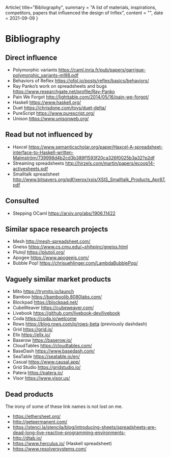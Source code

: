 Article{
    title="Bibliography",
    summary = "A list of materials, inspirations, competitors, papers that influenced the design of Inflex",
    content = "",
    date = 2021-09-09
}

# Bibliography

## Direct influence

* Polymorphic variants https://caml.inria.fr/pub/papers/garrigue-polymorphic_variants-ml98.pdf
* Behaviors of Reflex https://qfpl.io/posts/reflex/basics/behaviors/
* Ray Panko’s work on spreadsheets and bugs https://www.researchgate.net/profile/Ray-Panko
* Pain We Forgot http://lighttable.com/2014/05/16/pain-we-forgot/
* Haskell https://www.haskell.org/
* Duet https://chrisdone.com/toys/duet-delta/
* PureScript https://www.purescript.org/
* Unison https://www.unisonweb.org/

## Read but not influenced by

* Haxcel https://www.semanticscholar.org/paper/Haxcel-A-spreadsheet-interface-to-Haskell-written-Malmström/739998d4b2cd3b389f1593f20ca326f0025b3a32?p2df
* Streaming spreadsheets http://hirzels.com/martin/papers/ecoop14-activesheets.pdf
* Smalltalk spreadsheet http://www.bitsavers.org/pdf/xerox/xsis/XSIS_Smalltalk_Products_Apr87.pdf

## Consulted

* Stepping OCaml https://arxiv.org/abs/1906.11422

## Similar space research projects

* Mesh http://mesh-spreadsheet.com/
* Gneiss https://www.cs.cmu.edu/~shihpinc/gneiss.html
* Plutojl https://plutojl.org/
* Apogee https://www.apogeejs.com/
* Bubble Pop! https://chrisuehlinger.com/LambdaBubblePop/

## Vaguely similar market products

* Mito https://trymito.io/launch
* Bamboo https://bamboolib.8080labs.com/
* Blockpad https://blockpad.net/
* CubeWeaver https://cubeweaver.com/
* Livebook https://github.com/livebook-dev/livebook
* Coda https://coda.io/welcome
* Rows https://blog.rows.com/p/rows-beta (previously dashdash)
* Grid https://grid.is/
* Ellx https://ellx.io/
* Baserow https://baserow.io/
* CloudTables https://cloudtables.com/
* BaseDash https://www.basedash.com/
* SeaTable https://seatable.io/en/
* Casual https://www.causal.app/
* Grid Studio https://gridstudio.io/
* Patera https://patera.io/
* Visor https://www.visor.us/

## Dead products

The irony of some of these link names is not lost on me.

* https://ethersheet.org/
* http://getpermanent.com/
* https://stenci.la/stencila/blog/introducing-sheets/spreadsheets-are-dead-long-live-reactive-programming-environments-
* http://dtab.io/
* https://www.herculus.io/ (Haskell spreadsheet)
* https://www.resolversystems.com/
